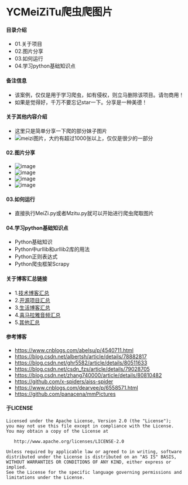 # YCMeiZiTu爬虫爬图片
#### 目录介绍
- 01.关于项目
- 02.图片分享
- 03.如何运行
- 04.学习python基础知识点

#### 备注信息
- 该案例，仅仅是用于学习爬虫，如有侵权，则立马删除该项目。请勿商用！
- 如果是觉得好，千万不要忘记star一下。分享是一种美德！


#### 关于其他内容介绍
- 这里只是简单分享一下爬的部分妹子图片
- ![meizi图片，大约有超过1000张以上，仅仅是很少的一部分](https://github.com/yangchong211/YCMeiZiTu/tree/master/mzitu)


#### 02.图片分享
- ![image](https://github.com/yangchong211/YCMeiZiTu/blob/master/image/1.png)
- ![image](https://github.com/yangchong211/YCMeiZiTu/blob/master/image/2.png)
- ![image](https://github.com/yangchong211/YCMeiZiTu/blob/master/image/3.png)
- ![image](https://github.com/yangchong211/YCMeiZiTu/blob/master/image/4.png)


#### 03.如何运行
- 直接执行MeiZi.py或者Mzitu.py就可以开始进行爬虫爬取图片


#### 04.学习python基础知识点
- Python基础知识
- Python中urllib和urllib2库的用法
- Python正则表达式
- Python爬虫框架Scrapy


#### 关于博客汇总链接
- 1.[技术博客汇总](https://www.jianshu.com/p/614cb839182c)
- 2.[开源项目汇总](https://blog.csdn.net/m0_37700275/article/details/80863574)
- 3.[生活博客汇总](https://blog.csdn.net/m0_37700275/article/details/79832978)
- 4.[喜马拉雅音频汇总](https://www.jianshu.com/p/f665de16d1eb)
- 5.[其他汇总](https://www.jianshu.com/p/53017c3fc75d)


#### 参考博客
- https://www.cnblogs.com/abelsu/p/4540711.html
- https://blog.csdn.net/albertsh/article/details/78882817
- https://blog.csdn.net/ghr5582/article/details/80511633
- https://blog.csdn.net/csdn_fzs/article/details/79028705
- https://blog.csdn.net/zhang740000/article/details/80810482
- https://github.com/x-spiders/aiss-spider
- https://www.cnblogs.com/dearvee/p/6558571.html
- https://github.com/panacena/mmPictures


#### 于LICENSE
```
Licensed under the Apache License, Version 2.0 (the "License");
you may not use this file except in compliance with the License.
You may obtain a copy of the License at

   http://www.apache.org/licenses/LICENSE-2.0

Unless required by applicable law or agreed to in writing, software
distributed under the License is distributed on an "AS IS" BASIS,
WITHOUT WARRANTIES OR CONDITIONS OF ANY KIND, either express or implied.
See the License for the specific language governing permissions and
limitations under the License.
```



